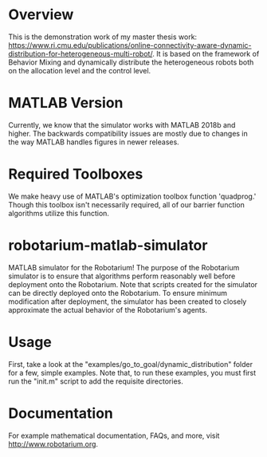# Overview

This is the demonstration work of my master thesis work: https://www.ri.cmu.edu/publications/online-connectivity-aware-dynamic-distribution-for-heterogeneous-multi-robot/. It is based on the framework of Behavior Mixing and dynamically distribute the heterogeneous robots both on the allocation level and the control level. 

# MATLAB Version 

Currently, we know that the simulator works with MATLAB 2018b and higher.  The backwards compatibility issues are mostly due to changes in the way MATLAB handles figures in newer releases.

# Required Toolboxes 

We make heavy use of MATLAB's optimization toolbox function 'quadprog.'  Though this toolbox isn't necessarily required, all of our barrier function algorithms utilize this function.

# robotarium-matlab-simulator
MATLAB simulator for the Robotarium!  The purpose of the Robotarium simulator is to ensure that algorithms perform reasonably well before deployment onto the Robotarium.  Note that scripts created for the simulator can be directly deployed onto the Robotarium.  To ensure minimum modification after deployment, the simulator has been created to closely approximate the actual behavior of the Robotarium's agents. 

# Usage 

First, take a look at the "examples/go_to_goal/dynamic_distribution" folder for a few, simple examples.  Note that, to run these examples, you must first run the "init.m" script to add the requisite directories.  

# Documentation 

For example mathematical documentation, FAQs, and more, visit http://www.robotarium.org.
